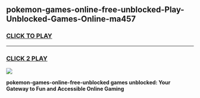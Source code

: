 
## pokemon-games-online-free-unblocked-Play-Unblocked-Games-Online-ma457
<h3>
<a href="https://premium76.site?title=pokemon-games-online-free-unblocked&ref=25A">CLICK TO PLAY</a></h3>
<hr>

<h3>
<a href="https://premium76.site?title=pokemon-games-online-free-unblocked&ref=25A">CLICK 2 PLAY</a>
  
</h3>

<a href="https://premium76.site?title=pokemon-games-online-free-unblocked&ref=25A"><img src="https://clearcache.store/games.png"></a>


**pokemon-games-online-free-unblocked games unblocked: Your Gateway to Fun and Accessible Online Gaming**
